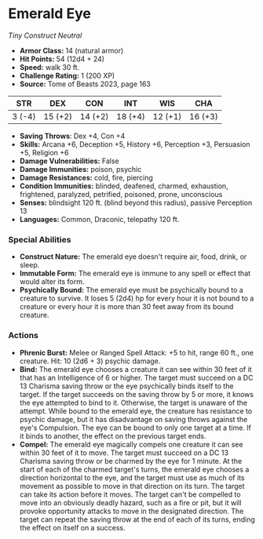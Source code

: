 # Emerald Eye

*Tiny* *Construct* *Neutral*

- **Armor Class:** 14 (natural armor)
- **Hit Points:** 54 (12d4 + 24)
- **Speed:** walk 30 ft.
- **Challenge Rating:** 1 (200 XP)
- **Source:** Tome of Beasts 2023, page 163

| STR | DEX | CON | INT | WIS | CHA |
| --- | --- | --- | --- | --- | --- |
| 3 (-4) | 15 (+2) | 14 (+2) | 18 (+4) | 12 (+1) | 16 (+3) |

- **Saving Throws**: Dex +4, Con +4
- **Skills:** Arcana +6, Deception +5, History +6, Perception +3, Persuasion +5, Religion +6
- **Damage Vulnerabilities:** False
- **Damage Immunities:** poison, psychic
- **Damage Resistances:** cold, fire, piercing
- **Condition Immunities:** blinded, deafened, charmed, exhaustion, frightened, paralyzed, petrified, poisoned, prone, unconscious
- **Senses:** blindsight 120 ft. (blind beyond this radius), passive Perception 13
- **Languages:** Common, Draconic, telepathy 120 ft.

### Special Abilities

- **Construct Nature:** The emerald eye doesn't require air, food, drink, or sleep.
- **Immutable Form:** The emerald eye is immune to any spell or effect that would alter its form.
- **Psychically Bound:** The emerald eye must be psychically bound to a creature to survive. It loses 5 (2d4) hp for every hour it is not bound to a creature or every hour it is more than 30 feet away from its bound creature.

### Actions

- **Phrenic Burst:** Melee or Ranged Spell Attack: +5 to hit, range 60 ft., one creature. Hit: 10 (2d6 + 3) psychic damage.
- **Bind:** The emerald eye chooses a creature it can see within 30 feet of it that has an Intelligence of 6 or higher. The target must succeed on a DC 13 Charisma saving throw or the eye psychically binds itself to the target. If the target succeeds on the saving throw by 5 or more, it knows the eye attempted to bind to it. Otherwise, the target is unaware of the attempt. While bound to the emerald eye, the creature has resistance to psychic damage, but it has disadvantage on saving throws against the eye's Compulsion. The eye can be bound to only one target at a time. If it binds to another, the effect on the previous target ends.
- **Compel:** The emerald eye magically compels one creature it can see within 30 feet of it to move. The target must succeed on a DC 13 Charisma saving throw or be charmed by the eye for 1 minute. At the start of each of the charmed target's turns, the emerald eye chooses a direction horizontal to the eye, and the target must use as much of its movement as possible to move in that direction on its turn. The target can take its action before it moves. The target can't be compelled to move into an obviously deadly hazard, such as a fire or pit, but it will provoke opportunity attacks to move in the designated direction. The target can repeat the saving throw at the end of each of its turns, ending the effect on itself on a success.
